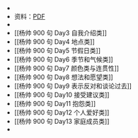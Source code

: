 -
- 资料：[PDF](https://www.123pan.com/s/plj7Vv-2m223.html)
-
- [[杨帅 900 句 Day3 自我介绍类]]
- [[杨帅 900 句 Day4 地点类]]
- [[杨帅 900 句 Day5 节假日类]]
- [[杨帅 900 句 Day6 季节和气候类]]
- [[杨帅 900 句 Day7 颜色类与连贯性]]
- [[杨帅 900 句 Day8 想法和愿望类]]
- [[杨帅 900 句 Day9 表示反对和谈论过去]]
- [[杨帅 900 句 Day10 接受建议类]]
- [[杨帅 900 句 Day11 抱怨类]]
- [[杨帅 900 句 Day12 个人爱好类]]
- [[杨帅 900 句 Day13 家庭成员类]]
-